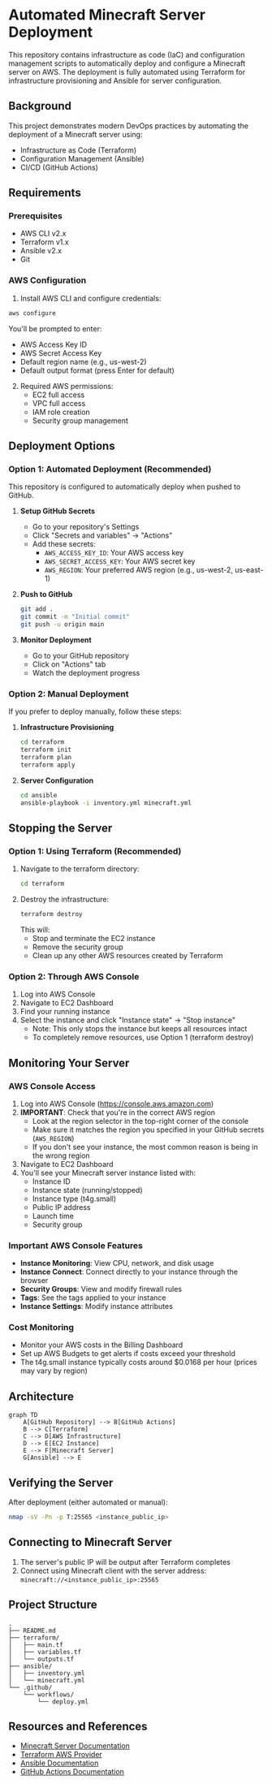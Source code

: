 # Automated Minecraft Server Deployment

This repository contains infrastructure as code (IaC) and configuration management scripts to automatically deploy and configure a Minecraft server on AWS. The deployment is fully automated using Terraform for infrastructure provisioning and Ansible for server configuration.

## Background

This project demonstrates modern DevOps practices by automating the deployment of a Minecraft server using:

- Infrastructure as Code (Terraform)
- Configuration Management (Ansible)
- CI/CD (GitHub Actions)

## Requirements

### Prerequisites

- AWS CLI v2.x
- Terraform v1.x
- Ansible v2.x
- Git

### AWS Configuration

1. Install AWS CLI and configure credentials:

```bash
aws configure
```

You'll be prompted to enter:
- AWS Access Key ID
- AWS Secret Access Key
- Default region name (e.g., us-west-2)
- Default output format (press Enter for default)

2. Required AWS permissions:
   - EC2 full access
   - VPC full access
   - IAM role creation
   - Security group management

## Deployment Options

### Option 1: Automated Deployment (Recommended)

This repository is configured to automatically deploy when pushed to GitHub.

1. **Setup GitHub Secrets**

   - Go to your repository's Settings
   - Click "Secrets and variables" → "Actions"
   - Add these secrets:
     - `AWS_ACCESS_KEY_ID`: Your AWS access key
     - `AWS_SECRET_ACCESS_KEY`: Your AWS secret key
     - `AWS_REGION`: Your preferred AWS region (e.g., us-west-2, us-east-1)

2. **Push to GitHub**

   ```bash
   git add .
   git commit -m "Initial commit"
   git push -u origin main
   ```

3. **Monitor Deployment**
   - Go to your GitHub repository
   - Click on "Actions" tab
   - Watch the deployment progress

### Option 2: Manual Deployment

If you prefer to deploy manually, follow these steps:

1. **Infrastructure Provisioning**

   ```bash
   cd terraform
   terraform init
   terraform plan
   terraform apply
   ```

2. **Server Configuration**
   ```bash
   cd ansible
   ansible-playbook -i inventory.yml minecraft.yml
   ```

## Stopping the Server

### Option 1: Using Terraform (Recommended)

1. Navigate to the terraform directory:
   ```bash
   cd terraform
   ```
2. Destroy the infrastructure:
   ```bash
   terraform destroy
   ```
   This will:
   - Stop and terminate the EC2 instance
   - Remove the security group
   - Clean up any other AWS resources created by Terraform

### Option 2: Through AWS Console

1. Log into AWS Console
2. Navigate to EC2 Dashboard
3. Find your running instance
4. Select the instance and click "Instance state" → "Stop instance"
   - Note: This only stops the instance but keeps all resources intact
   - To completely remove resources, use Option 1 (terraform destroy)

## Monitoring Your Server

### AWS Console Access

1. Log into AWS Console (https://console.aws.amazon.com)
2. **IMPORTANT**: Check that you're in the correct AWS region
   - Look at the region selector in the top-right corner of the console
   - Make sure it matches the region you specified in your GitHub secrets (`AWS_REGION`)
   - If you don't see your instance, the most common reason is being in the wrong region
3. Navigate to EC2 Dashboard
4. You'll see your Minecraft server instance listed with:
   - Instance ID
   - Instance state (running/stopped)
   - Instance type (t4g.small)
   - Public IP address
   - Launch time
   - Security group

### Important AWS Console Features

- **Instance Monitoring**: View CPU, network, and disk usage
- **Instance Connect**: Connect directly to your instance through the browser
- **Security Groups**: View and modify firewall rules
- **Tags**: See the tags applied to your instance
- **Instance Settings**: Modify instance attributes

### Cost Monitoring

- Monitor your AWS costs in the Billing Dashboard
- Set up AWS Budgets to get alerts if costs exceed your threshold
- The t4g.small instance typically costs around $0.0168 per hour (prices may vary by region)

## Architecture

```mermaid
graph TD
    A[GitHub Repository] --> B[GitHub Actions]
    B --> C[Terraform]
    C --> D[AWS Infrastructure]
    D --> E[EC2 Instance]
    E --> F[Minecraft Server]
    G[Ansible] --> E
```

## Verifying the Server

After deployment (either automated or manual):

```bash
nmap -sV -Pn -p T:25565 <instance_public_ip>
```

## Connecting to Minecraft Server

1. The server's public IP will be output after Terraform completes
2. Connect using Minecraft client with the server address: `minecraft://<instance_public_ip>:25565`

## Project Structure

```
.
├── README.md
├── terraform/
│   ├── main.tf
│   ├── variables.tf
│   └── outputs.tf
├── ansible/
│   ├── inventory.yml
│   └── minecraft.yml
└── .github/
    └── workflows/
        └── deploy.yml
```

## Resources and References

- [Minecraft Server Documentation](https://minecraft.net/en-us/download/server)
- [Terraform AWS Provider](https://registry.terraform.io/providers/hashicorp/aws/latest/docs)
- [Ansible Documentation](https://docs.ansible.com/)
- [GitHub Actions Documentation](https://docs.github.com/en/actions)
